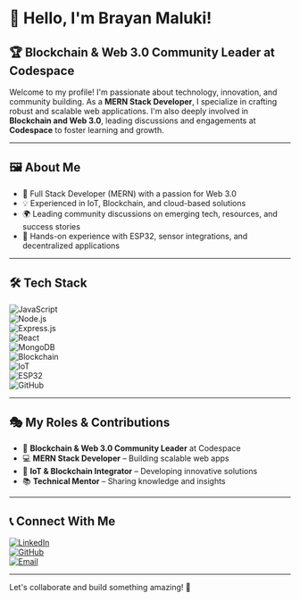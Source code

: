 # 👋 Hello, I'm Brayan Maluki!

## 🏆 Blockchain & Web 3.0 Community Leader at Codespace  

Welcome to my profile! I'm passionate about technology, innovation, and community building. As a **MERN Stack Developer**, I specialize in crafting robust and scalable web applications. I'm also deeply involved in **Blockchain and Web 3.0**, leading discussions and engagements at **Codespace** to foster learning and growth.

---

## 🖼️ About Me  

- 🚀 Full Stack Developer (MERN) with a passion for Web 3.0  
- 💡 Experienced in IoT, Blockchain, and cloud-based solutions  
- 🌍 Leading community discussions on emerging tech, resources, and success stories  
- 🔧 Hands-on experience with ESP32, sensor integrations, and decentralized applications  

---

## 🛠 Tech Stack  

![JavaScript](https://img.shields.io/badge/JavaScript-F7DF1E?style=for-the-badge&logo=javascript&logoColor=black)  
![Node.js](https://img.shields.io/badge/Node.js-339933?style=for-the-badge&logo=node.js&logoColor=white)  
![Express.js](https://img.shields.io/badge/Express.js-000000?style=for-the-badge&logo=express&logoColor=white)  
![React](https://img.shields.io/badge/React-61DAFB?style=for-the-badge&logo=react&logoColor=black)  
![MongoDB](https://img.shields.io/badge/MongoDB-4EA94B?style=for-the-badge&logo=mongodb&logoColor=white)  
![Blockchain](https://img.shields.io/badge/Blockchain-121D33?style=for-the-badge&logo=ethereum&logoColor=white)  
![IoT](https://img.shields.io/badge/IoT-0062FF?style=for-the-badge&logo=raspberrypi&logoColor=white)  
![ESP32](https://img.shields.io/badge/ESP32-000000?style=for-the-badge&logo=espressif&logoColor=white)  
![GitHub](https://img.shields.io/badge/GitHub-181717?style=for-the-badge&logo=github&logoColor=white)  


---

## 🎭 My Roles & Contributions  

- 👑 **Blockchain & Web 3.0 Community Leader** at Codespace  
- 💻 **MERN Stack Developer** – Building scalable web apps  
- 🔗 **IoT & Blockchain Integrator** – Developing innovative solutions  
- 📚 **Technical Mentor** – Sharing knowledge and insights  

---

## 📞 Connect With Me  

[![LinkedIn](https://img.shields.io/badge/LinkedIn-0A66C2?style=for-the-badge&logo=linkedin&logoColor=white)](www.linkedin.com/in/brayan-maluki)  
[![GitHub](https://img.shields.io/badge/GitHub-181717?style=for-the-badge&logo=github&logoColor=white)](https://github.com/maluki65)  
[![Email](https://img.shields.io/badge/Email-D14836?style=for-the-badge&logo=gmail&logoColor=white)](mailto:brayanmaluki@gmail.com)  

---

Let's collaborate and build something amazing! 🚀  

